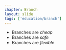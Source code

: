 ```yaml
---
chapter: Branch
layout: slide
tags: ['education/branch']
---
```


* Branches are _cheap_
* Branches are _safe_
* Branches are _flexible_